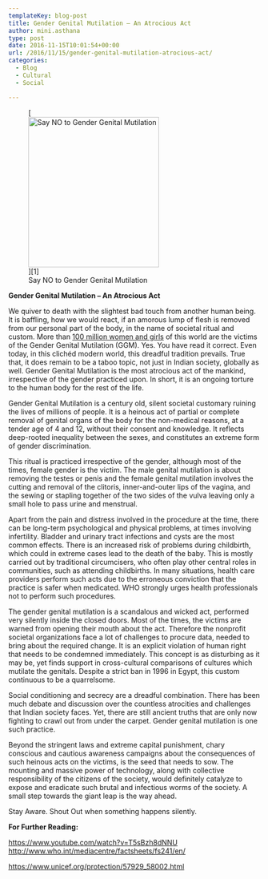 ```yaml
---
templateKey: blog-post
title: Gender Genital Mutilation – An Atrocious Act
author: mini.asthana
type: post
date: 2016-11-15T10:01:54+00:00
url: /2016/11/15/gender-genital-mutilation-atrocious-act/
categories:
  - Blog
  - Cultural
  - Social

---
```

<figure id="attachment_643" aria-describedby="caption-attachment-643" style="width: 261px" class="wp-caption alignleft">[<img class="size-medium wp-image-643" src="https://i0.wp.com/ilaasthana.in/wp-content/uploads/2016/11/Gender-Genital-Mutilation-261x300.jpg?resize=261%2C300" alt="Say NO to Gender Genital Mutilation" width="261" height="300" data-recalc-dims="1" />][1]<figcaption id="caption-attachment-643" class="wp-caption-text">Say NO to Gender Genital Mutilation</figcaption></figure> 

<p style="text-align: left;">
  <strong>Gender Genital Mutilation – An Atrocious Act</strong>
</p>

<p style="text-align: left;">
  We quiver to death with the slightest bad touch from another human being. It is baffling, how we would react, if an amorous lump of flesh is removed from our personal part of the body, in the name of societal ritual and custom. More than <a href="http://www.who.int/mediacentre/factsheets/fs241/en/">100 million women and girls</a> of this world are the victims of the Gender Genital Mutilation (GGM). Yes. You have read it correct. Even today, in this clichéd modern world, this dreadful tradition prevails. True that, it does remain to be a taboo topic, not just in Indian society, globally as well. Gender Genital Mutilation is the most atrocious act of the mankind, irrespective of the gender practiced upon. In short, it is an ongoing torture to the human body for the rest of the life.
</p>

<p style="text-align: left;">
  Gender Genital Mutilation is a century old, silent societal customary ruining the lives of millions of people. It is a heinous act of partial or complete removal of genital organs of the body for the non-medical reasons, at a tender age of 4 and 12, without their consent and knowledge. It reflects deep-rooted inequality between the sexes, and constitutes an extreme form of gender discrimination.
</p>

<p style="text-align: left;">
  This ritual is practiced irrespective of the gender, although most of the times, female gender is the victim. The male genital mutilation is about removing the testes or penis and the female genital mutilation involves the cutting and removal of the clitoris, inner-and-outer lips of the vagina, and the sewing or stapling together of the two sides of the vulva leaving only a small hole to pass urine and menstrual.
</p>

<p style="text-align: left;">
  Apart from the pain and distress involved in the procedure at the time, there can be long-term psychological and physical problems, at times involving infertility. Bladder and urinary tract infections and cysts are the most common effects. There is an increased risk of problems during childbirth, which could in extreme cases lead to the death of the baby. This is mostly carried out by traditional circumcisers, who often play other central roles in communities, such as attending childbirths. In many situations, health care providers perform such acts due to the erroneous conviction that the practice is safer when medicated. WHO strongly urges health professionals not to perform such procedures.
</p>

<p style="text-align: left;">
  The gender genital mutilation is a scandalous and wicked act, performed very silently inside the closed doors. Most of the times, the victims are warned from opening their mouth about the act. Therefore the nonprofit societal organizations face a lot of challenges to procure data, needed to bring about the required change. It is an explicit violation of human right that needs to be condemned immediately. This concept is as disturbing as it may be, yet finds support in cross-cultural comparisons of cultures which mutilate the genitals. Despite a strict ban in 1996 in Egypt, this custom continuous to be a quarrelsome.
</p>

<p style="text-align: left;">
  Social conditioning and secrecy are a dreadful combination. There has been much debate and discussion over the countless atrocities and challenges that Indian society faces. Yet, there are still ancient truths that are only now fighting to crawl out from under the carpet. Gender genital mutilation is one such practice.
</p>

<p style="text-align: left;">
  Beyond the stringent laws and extreme capital punishment, chary conscious and cautious awareness campaigns about the consequences of such heinous acts on the victims, is the seed that needs to sow. The mounting and massive power of technology, along with collective responsibility of the citizens of the society, would definitely catalyze to expose and eradicate such brutal and infectious worms of the society. A small step towards the giant leap is the way ahead.
</p>

<p style="text-align: left;">
  Stay Aware. Shout Out when something happens silently.
</p>

<p style="text-align: left;">
  <strong>For Further Reading:</strong>
</p>

<p style="text-align: left;">
  <a href="https://www.youtube.com/watch?v=T5sBzh8dNNU">https://www.youtube.com/watch?v=T5sBzh8dNNU</a><br /> <a href="http://www.who.int/mediacentre/factsheets/fs241/en/">http://www.who.int/mediacentre/factsheets/fs241/en/</a>
</p>

<p style="text-align: left;">
  <a href="https://www.unicef.org/protection/57929_58002.html">https://www.unicef.org/protection/57929_58002.html</a>
</p>

 [1]: https://i1.wp.com/ilaasthana.in/wp-content/uploads/2016/11/Gender-Genital-Mutilation.jpg